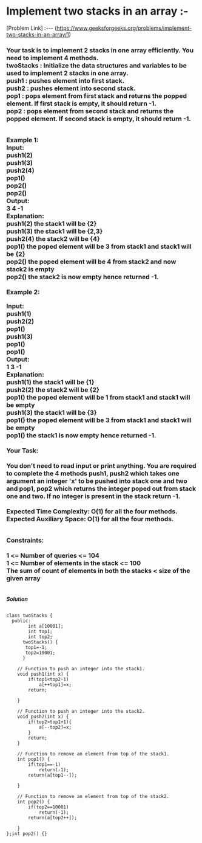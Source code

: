 # Implement two stacks in an array :-

[Problem Link] :--- (https://www.geeksforgeeks.org/problems/implement-two-stacks-in-an-array/1)

<h3>
Your task is to implement  2 stacks in one array efficiently. You need to implement 4 methods.<br>
twoStacks : Initialize the data structures and variables to be used to implement  2 stacks in one array.<br>
push1 : pushes element into first stack.<br>
push2 : pushes element into second stack.<br>
pop1 : pops element from first stack and returns the popped element. If first stack is empty, it should return -1.<br>
pop2 : pops element from second stack and returns the popped element. If second stack is empty, it should return -1.<br><br>

Example 1:<br>
Input:<br>
push1(2)<br>
push1(3)<br>
push2(4)<br>
pop1()<br>
pop2()<br>
pop2()<br>
Output:<br>
3 4 -1<br>
Explanation:<br>
push1(2) the stack1 will be {2}<br>
push1(3) the stack1 will be {2,3}<br>
push2(4) the stack2 will be {4}<br>
pop1()   the poped element will be 3 from stack1 and stack1 will be {2}<br>
pop2()   the poped element will be 4 from stack2 and now stack2 is empty<br>
pop2()   the stack2 is now empty hence returned -1.<br><br>
Example 2:<br>

Input:<br>
push1(1)<br>
push2(2)<br>
pop1()<br>
push1(3)<br>
pop1()<br>
pop1()<br>
Output:<br>
1 3 -1<br>
Explanation:<br>
push1(1) the stack1 will be {1}<br>
push2(2) the stack2 will be {2}<br>
pop1()   the poped element will be 1 from stack1 and stack1 will be empty<br>
push1(3) the stack1 will be {3}<br>
pop1()   the poped element will be 3 from stack1 and stack1 will be empty<br>
pop1()   the stack1 is now empty hence returned -1.<br><br>
Your Task:<br><br>
You don't need to read input or print anything. You are required to complete the 4 methods push1, push2 which takes one argument an integer 'x' to be pushed into stack one and two and pop1, pop2 which returns the integer poped out from stack one and two. If no integer is present in the stack return -1.
<br><br>
Expected Time Complexity: O(1) for all the four methods.<br>
Expected Auxiliary Space: O(1) for all the four methods.<br><br>

Constraints:<br><br>
1 <= Number of queries <= 104<br>
1 <= Number of elements in the stack <= 100<br>
The sum of count of elements in both the stacks < size of the given array<br><br>
  
</h3>

***Solution***

```

class twoStacks {
  public:
        int a[10001];
        int top1;
        int top2;
      twoStacks() {
       top1=-1;
       top2=10001;    
      }

    // Function to push an integer into the stack1.
    void push1(int x) {
        if(top1<top2-1)
            a[++top1]=x;
        return;
        
    }

    // Function to push an integer into the stack2.
    void push2(int x) {
        if(top2>top1+1){
            a[--top2]=x;
        }
        return;
    }

    // Function to remove an element from top of the stack1.
    int pop1() {
        if(top1==-1)
            return(-1);
        return(a[top1--]);
        
    }

    // Function to remove an element from top of the stack2.
    int pop2() {
        if(top2==10001)
            return(-1);
        return(a[top2++]);
        
    }
};int pop2() {}
```
